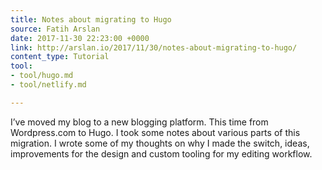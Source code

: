 ```yaml
---
title: Notes about migrating to Hugo
source: Fatih Arslan
date: 2017-11-30 22:23:00 +0000
link: http://arslan.io/2017/11/30/notes-about-migrating-to-hugo/
content_type: Tutorial
tool:
- tool/hugo.md
- tool/netlify.md

---
```

I’ve moved my blog to a new blogging platform. This time from Wordpress.com to Hugo. I took some notes about various parts of this migration. I wrote some of my thoughts on why I made the switch, ideas, improvements for the design and custom tooling for my editing workflow.





